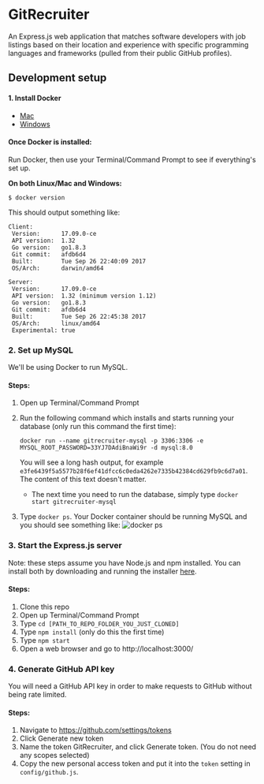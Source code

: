# GitRecruiter

An Express.js web application that matches software developers with job listings based on their location and experience with specific programming languages and frameworks (pulled from their public GitHub profiles).

## Development setup

#### 1. Install Docker

- [Mac](https://www.docker.com/community-edition#/mac)
- [Windows](https://store.docker.com/editions/community/docker-ce-desktop-windows)

#### Once Docker is installed:

Run Docker, then use your Terminal/Command Prompt to see if everything's set up. 

**On both Linux/Mac and Windows:**

```
$ docker version
```

This should output something like:

```
Client:
 Version:      17.09.0-ce
 API version:  1.32
 Go version:   go1.8.3
 Git commit:   afdb6d4
 Built:        Tue Sep 26 22:40:09 2017
 OS/Arch:      darwin/amd64

Server:
 Version:      17.09.0-ce
 API version:  1.32 (minimum version 1.12)
 Go version:   go1.8.3
 Git commit:   afdb6d4
 Built:        Tue Sep 26 22:45:38 2017
 OS/Arch:      linux/amd64
 Experimental: true
```

### 2. Set up MySQL

We'll be using Docker to run MySQL.

#### Steps:
1. Open up Terminal/Command Prompt

2. Run the following command which installs and starts running your database (only run this command the first time): 
    ```
    docker run --name gitrecruiter-mysql -p 3306:3306 -e MYSQL_ROOT_PASSWORD=33YJ7DAdiBnaWi9r -d mysql:8.0
    ```
    You will see a long hash output, for example `e3fe6439f5a5577b28f6ef41dfcc6c0eda4262e7335b42384cd629fb9c6d7a01`. The content of this text doesn't matter.

    - The next time you need to run the database, simply type `docker start gitrecruiter-mysql` 

3. Type `docker ps`. Your Docker container should be running MySQL and you should see something like:
    ![docker ps](https://www.stewartdulaney.com/wp-content/uploads/sites/7/2018/11/Screenshot-2018-11-11-00.28.03.png "docker ps")

### 3. Start the Express.js server

Note: these steps assume you have Node.js and npm installed. You can install both by downloading and running the installer [here](https://nodejs.org/en/download/).

#### Steps:

1. Clone this repo
2. Open up Terminal/Command Prompt
3. Type `cd [PATH_TO_REPO_FOLDER_YOU_JUST_CLONED]`
4. Type `npm install` (only do this the first time)
5. Type `npm start`
6. Open a web browser and go to http://localhost:3000/

### 4. Generate GitHub API key
You will need a GitHub API key in order to make requests to GitHub without being rate limited.

#### Steps:

1. Navigate to https://github.com/settings/tokens
2. Click Generate new token
3. Name the token GitRecruiter, and click Generate token. (You do not need any scopes selected)
4. Copy the new personal access token and put it into the `token` setting in `config/github.js`.
